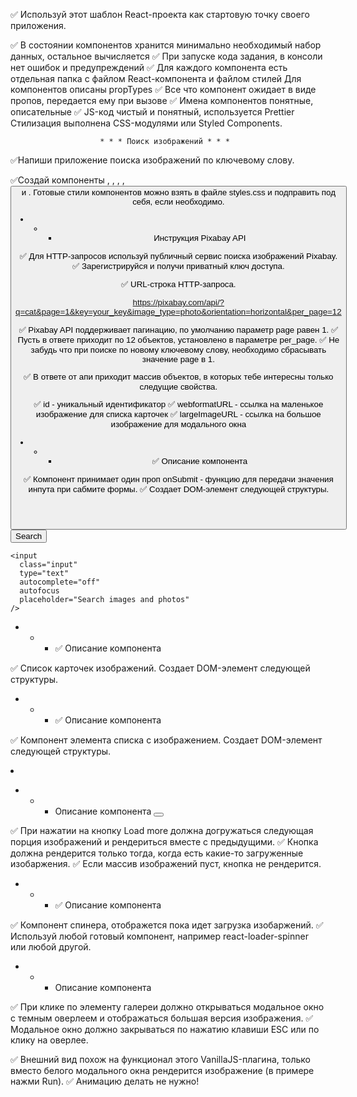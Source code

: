 ✅ Используй этот шаблон React-проекта как стартовую точку своего приложения.

✅ В состоянии компонентов хранится минимально необходимый набор данных,
остальное вычисляется ✅ При запуске кода задания, в консоли нет ошибок и
предупреждений ✅ Для каждого компонента есть отдельная папка с файлом
React-компонента и файлом стилей Для компонентов описаны propTypes ✅ Все что
компонент ожидает в виде пропов, передается ему при вызове ✅ Имена компонентов
понятные, описательные ✅ JS-код чистый и понятный, используется Prettier
Стилизация выполнена CSS-модулями или Styled Components.

                        * * * Поиск изображений * * *

✅Напиши приложение поиска изображений по ключевому слову.

✅Создай компоненты <Searchbar>, <ImageGallery>, <ImageGalleryItem>, <Loader>,
<Button> и <Modal>. Готовые стили компонентов можно взять в файле styles.css и
подправить под себя, если необходимо.

- - - Инструкция Pixabay API

✅ Для HTTP-запросов используй публичный сервис поиска изображений Pixabay. ✅
Зарегистрируйся и получи приватный ключ доступа.

✅ URL-строка HTTP-запроса.

https://pixabay.com/api/?q=cat&page=1&key=your_key&image_type=photo&orientation=horizontal&per_page=12

✅ Pixabay API поддерживает пагинацию, по умолчанию параметр page равен 1. ✅
Пусть в ответе приходит по 12 объектов, установлено в параметре per_page. ✅ Не
забудь что при поиске по новому ключевому слову, необходимо сбрасывать значение
page в 1.

✅ В ответе от апи приходит массив объектов, в которых тебе интересны только
следущие свойства.

✅ id - уникальный идентификатор ✅ webformatURL - ссылка на маленькое
изображение для списка карточек ✅ largeImageURL - ссылка на большое изображение
для модального окна

- - - ✅ Описание компонента <Searchbar>

✅ Компонент принимает один проп onSubmit - функцию для передачи значения инпута
при сабмите формы. ✅ Создает DOM-элемент следующей структуры.

<header class="searchbar">
  <form class="form">
    <button type="submit" class="button">
      <span class="button-label">Search</span>
    </button>

    <input
      class="input"
      type="text"
      autocomplete="off"
      autofocus
      placeholder="Search images and photos"
    />

  </form>
</header>

- - - ✅ Описание компонента <ImageGallery>

✅ Список карточек изображений. Создает DOM-элемент следующей структуры.

<ul class="gallery">
  <!-- Набор <li> с изображениями -->
</ul>

- - - ✅ Описание компонента <ImageGalleryItem>

✅ Компонент элемента списка с изображением. Создает DOM-элемент следующей
структуры.

<li class="gallery-item">
  <img src="" alt="" />
</li>

- - - Описание компонента <Button>

✅ При нажатии на кнопку Load more должна догружаться следующая порция
изображений и рендериться вместе с предыдущими. ✅ Кнопка должна рендерится
только тогда, когда есть какие-то загруженные изобаржения. ✅ Если массив
изображений пуст, кнопка не рендерится.

- - - ✅ Описание компонента <Loader>

✅ Компонент спинера, отображется пока идет загрузка изобаржений. ✅ Используй
любой готовый компонент, например react-loader-spinner или любой другой.

- - - Описание компонента <Modal>

✅ При клике по элементу галереи должно открываться модальное окно с темным
оверлеем и отображаться большая версия изображения. ✅ Модальное окно должно
закрываться по нажатию клавиши ESC или по клику на оверлее.

✅ Внешний вид похож на функционал этого VanillaJS-плагина, только вместо белого
модального окна рендерится изображение (в примере нажми Run). ✅ Анимацию делать
не нужно!

<div class="overlay">
  <div class="modal">
    <img src="" alt="" />
  </div>
</div>
